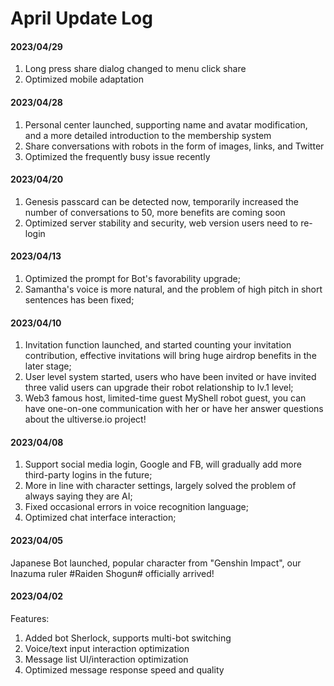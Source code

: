 # April Update Log

#### 2023/04/29

1. Long press share dialog changed to menu click share
2. Optimized mobile adaptation

#### 2023/04/28

1. Personal center launched, supporting name and avatar modification, and a more detailed introduction to the membership system
2. Share conversations with robots in the form of images, links, and Twitter
3. Optimized the frequently busy issue recently

#### 2023/04/20

1. Genesis passcard can be detected now, temporarily increased the number of conversations to 50, more benefits are coming soon
2. Optimized server stability and security, web version users need to re-login

#### 2023/04/13

1. Optimized the prompt for Bot's favorability upgrade;
2. Samantha's voice is more natural, and the problem of high pitch in short sentences has been fixed;

#### 2023/04/10

1. Invitation function launched, and started counting your invitation contribution, effective invitations will bring huge airdrop benefits in the later stage;
2. User level system started, users who have been invited or have invited three valid users can upgrade their robot relationship to lv.1 level;
3. Web3 famous host, limited-time guest MyShell robot guest, you can have one-on-one communication with her or have her answer questions about the ultiverse.io project!

#### 2023/04/08

1. Support social media login, Google and FB, will gradually add more third-party logins in the future;
2. More in line with character settings, largely solved the problem of always saying they are AI;
3. Fixed occasional errors in voice recognition language;
4. Optimized chat interface interaction;

#### 2023/04/05

Japanese Bot launched, popular character from "Genshin Impact", our Inazuma ruler #Raiden Shogun# officially arrived!

#### 2023/04/02

Features:

1. Added bot Sherlock, supports multi-bot switching
2. Voice/text input interaction optimization
3. Message list UI/interaction optimization
4. Optimized message response speed and quality